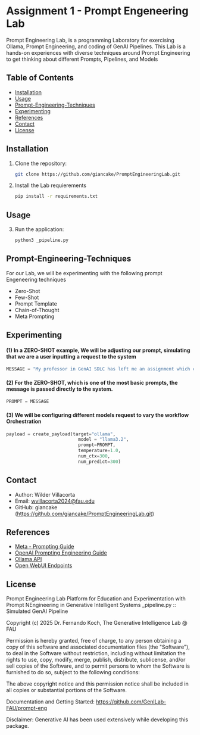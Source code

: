 # Assignment 1 - Prompt Engeneering Lab
Prompt Engineering Lab, is a programming Laboratory for exercising Ollama, Prompt Engineering, and coding of GenAI Pipelines. This Lab is a hands-on experiences with diverse techniques around Prompt Engineering to get thinking about different Prompts, Pipelines, and Models

## Table of Contents
- [Installation](#Installation)
- [Usage](#Usage)
- [Prompt-Engineering-Techniques](#Prompt-Engineering-Techniques)
- [Experimenting](#Experimenting)
- [References](References)
- [Contact](#Contact)
- [License](#License)

## Installation
1. Clone the repository:
   ```sh
   git clone https://github.com/giancake/PromptEngineeringLab.git

2. Install the Lab requierements
   ```sh
   pip install -r requirements.txt

## Usage
3. Run the application:
   ```sh
   python3 _pipeline.py

## Prompt-Engineering-Techniques
For our Lab, we will be experimenting with the following prompt Engeneering techniques

- Zero-Shot
- Few-Shot
- Prompt Template
- Chain-of-Thought
- Meta Prompting

## Experimenting

#### (1) In a ZERO-SHOT example, We will be adjusting our prompt, simulating that we are a user inputting a request to the system

```python
MESSAGE = "My professor in GenAI SDLC has left me an assignment which consists in building a Prompt Engeneering Laboratory in python, using the https://chat.hpc.fau.edu/ or Ollama local install LLM servers. I need to know the requirements for building an IT network that supports LAN and WAN access for voice and data applications, that is very fast and renders a good performance"
```

#### (2) For the ZERO-SHOT, which is one of the most basic prompts, the message is passed directly to the system.

```python
PROMPT = MESSAGE 
```

#### (3) We will be configuring different models request to vary the workflow Orchestration

```python
payload = create_payload(target="ollama",
                           model = "llama3.2",
                           prompt=PROMPT,
                           temperature=1.0, 
                           num_ctx=300, 
                           num_predict=300)
```

## Contact
- Author: Wilder Villacorta
- Email: wvillacorta2024@fau.edu
- GitHub: giancake (https://github.com/giancake/PromptEngineeringLab.git)

## References
* [Meta - Prompting Guide](https://www.llama.com/docs/how-to-guides/prompting/)
* [OpenAI Prompting Engineering Guide](https://platform.openai.com/docs/guides/prompt-engineering)
* [Ollama API](https://github.com/ollama/ollama/blob/main/docs/api.md)
* [Open WebUI Endpoints](https://docs.openwebui.com/getting-started/api-endpoints/)

## License

Prompt Engineering Lab
Platform for Education and Experimentation with Prompt NEngineering in Generative Intelligent Systems
_pipeline.py :: Simulated GenAI Pipeline 
 
Copyright (c) 2025 Dr. Fernando Koch, The Generative Intelligence Lab @ FAU
 
Permission is hereby granted, free of charge, to any person obtaining a copy of this software and associated documentation files (the "Software"), to deal in the Software without restriction, including without limitation the rights to use, copy, modify, merge, publish, distribute, sublicense, and/or sell
copies of the Software, and to permit persons to whom the Software is furnished to do so, subject to the following conditions:

The above copyright notice and this permission notice shall be included in all copies or substantial portions of the Software.
 
Documentation and Getting Started: https://github.com/GenILab-FAU/prompt-eng

Disclaimer: Generative AI has been used extensively while developing this package.